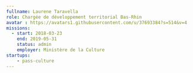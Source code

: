 ```yaml
---
fullname: Laurene Taravella
role: Chargée de développement territorial Bas-Rhin
avatar : https://avatars1.githubusercontent.com/u/37693384?s=514&v=4
missions:
  - start: 2018-03-23
    end: 2019-05-31
    status: admin
    employer: Ministère de la Culture
startups:
    - pass-culture
---
```

